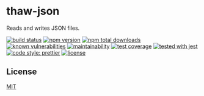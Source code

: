 # thaw-json
Reads and writes JSON files.

[![build status](https://secure.travis-ci.org/tom-weatherhead/thaw-json.svg)](https://travis-ci.org/tom-weatherhead/thaw-json)
[![npm version](https://img.shields.io/npm/v/thaw-json.svg)](https://www.npmjs.com/package/thaw-json)
[![npm total downloads](https://img.shields.io/npm/dt/thaw-json.svg)](https://www.npmjs.com/package/thaw-json)
[![known vulnerabilities](https://snyk.io/test/github/tom-weatherhead/thaw-json/badge.svg?targetFile=package.json&package-lock.json)](https://snyk.io/test/github/tom-weatherhead/thaw-json?targetFile=package.json&package-lock.json)
[![maintainability](https://api.codeclimate.com/v1/badges/0123456789abcdef0123/maintainability)](https://codeclimate.com/github/tom-weatherhead/thaw-json/maintainability)
[![test coverage](https://api.codeclimate.com/v1/badges/0123456789abcdef0123/test_coverage)](https://codeclimate.com/github/tom-weatherhead/thaw-json/test_coverage)
[![tested with jest](https://img.shields.io/badge/tested_with-jest-99424f.svg)](https://github.com/facebook/jest)
[![code style: prettier](https://img.shields.io/badge/code_style-prettier-ff69b4.svg?style=flat-square)](https://github.com/prettier/prettier)
[![license](https://img.shields.io/github/license/mashape/apistatus.svg)](https://github.com/tom-weatherhead/thaw-json/blob/master/LICENSE)

## License
[MIT](https://choosealicense.com/licenses/mit/)
